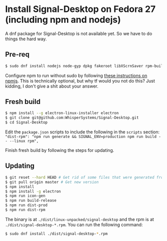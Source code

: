 # Install Signal-Desktop on Fedora 27 (including npm and nodejs)

A dnf package for Signal-Desktop is not available yet. So we have to do things the hard way.

## Pre-req

```bash
$ sudo dnf install nodejs node-gyp dpkg fakeroot libXScrnSaver rpm-build
```

Configure npm to run without sudo by following [these instructions on npmjs](https://docs.npmjs.com/getting-started/fixing-npm-permissions). This is technically optional, but why tf would you not do this? Just kidding, I don't give a shit about your answer.

## Fresh build

```bash
$ npm install --g electron-linux-installer electron
$ git clone git@github.com:WhisperSystems/Signal-Desktop.git
$ cd Signal-Desktop
```

Edit the `package.json` scripts to include the following in the `scripts` section:
`"dist-rpm": "npm run generate && SIGNAL_ENV=production npm run build -- --linux rpm",`

Finish fresh build by following the steps for updating.

## Updating

```bash
$ git reset --hard HEAD # Get rid of some files that were generated from the previous build:
$ git pull origin master # Get new version
$ npm install
$ npm install -g electron
$ npm run icon-gen
$ npm run build-release
$ npm run dist-prod
$ npm run dist-rpm
```

The binary is at `./dist/linux-unpacked/signal-desktop` and the rpm is at `./dist/signal-desktop-*.rpm`. You can run the following command:

```bash
$ sudo dnf install ./dist/signal-desktop-*.rpm
```



